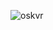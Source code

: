 <!--- <p><img align="center" src="https://github-readme-stats.vercel.app/api/top-langs?username=oskvr&show_icons=true&locale=en&layout=compact" alt="oskvr" /></p> --->

<p align="left"> <img src="https://komarev.com/ghpvc/?username=oskvr&label=Profile%20views&color=0e75b6&style=flat" alt="oskvr" /> </p>
